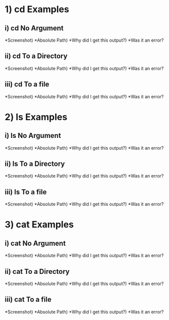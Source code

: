 # 1) cd Examples
## i) cd No Argument
*Screenshot)
*Absolute Path)
*Why did I get this output?)
*Was it an error?
## ii) cd To a Directory
*Screenshot)
*Absolute Path)
*Why did I get this output?)
*Was it an error?
## iii) cd To a file
*Screenshot)
*Absolute Path)
*Why did I get this output?)
*Was it an error?

# 2) ls Examples
## i) ls No Argument
*Screenshot)
*Absolute Path)
*Why did I get this output?)
*Was it an error?
## ii) ls To a Directory
*Screenshot)
*Absolute Path)
*Why did I get this output?)
*Was it an error?
## iii) ls To a file
*Screenshot)
*Absolute Path)
*Why did I get this output?)
*Was it an error?

# 3) cat Examples
## i) cat No Argument
*Screenshot)
*Absolute Path)
*Why did I get this output?)
*Was it an error?
## ii) cat To a Directory
*Screenshot)
*Absolute Path)
*Why did I get this output?)
*Was it an error?
## iii) cat To a file
*Screenshot)
*Absolute Path)
*Why did I get this output?)
*Was it an error?
